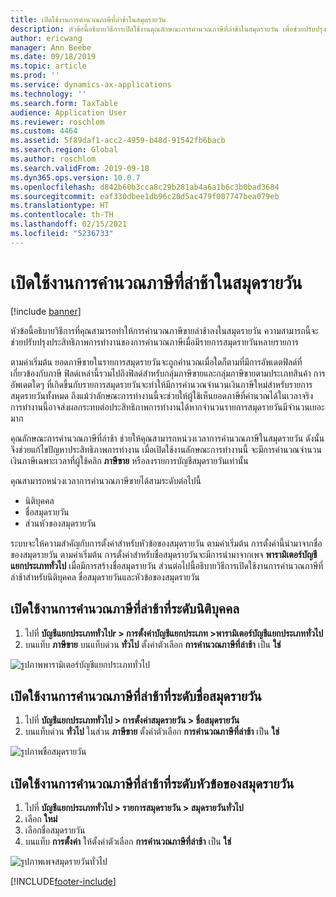 ```yaml
---
title: เปิดใช้งานการคำนวณภาษีที่ล่าช้าในสมุดรายวัน
description: หัวข้อนี้อธิบายวิธีการเปิดใช้งานคุณลักษณะการคำนวณภาษีที่ล่าช้าในสมุดรายวัน เพื่อช่วยปรับปรุงประสิทธิภาพการคำนวณภาษี เมื่อจำนวนรายการสมุดรายวันมีปริมาณมาก
author: ericwang
manager: Ann Beebe
ms.date: 09/18/2019
ms.topic: article
ms.prod: ''
ms.service: dynamics-ax-applications
ms.technology: ''
ms.search.form: TaxTable
audience: Application User
ms.reviewer: roschlom
ms.custom: 4464
ms.assetid: 5f89daf1-acc2-4959-b48d-91542fb6bacb
ms.search.region: Global
ms.author: roschlom
ms.search.validFrom: 2019-09-18
ms.dyn365.ops.version: 10.0.7
ms.openlocfilehash: d842b60b3cca8c29b281ab4a6a1b6c3b0bad3684
ms.sourcegitcommit: eaf330dbee1db96c20d5ac479f007747bea079eb
ms.translationtype: HT
ms.contentlocale: th-TH
ms.lasthandoff: 02/15/2021
ms.locfileid: "5236733"
---
```

# <a name="enable-delayed-tax-calculation-on-journals"></a>เปิดใช้งานการคำนวณภาษีที่ล่าช้าในสมุดรายวัน
[!include [banner](../includes/banner.md)]


หัวข้อนี้อธิบายวิธีการที่คุณสามารถทำให้การคำนวณภาษีขายล่าช้าลงในสมุดรายวัน ความสามารถนี้จะช่วยปรับปรุงประสิทธิภาพการทำงานของการคำนวณภาษีเมื่อมีรายการสมุดรายวันหลายรายการ

ตามค่าเริ่มต้น ยอดภาษีขายในรายการสมุดรายวันจะถูกคำนวณเมื่อใดก็ตามที่มีการอัพเดตฟิลด์ที่เกี่ยวข้องกับภาษี ฟิลด์เหล่านี้รวมไปถึงฟิลด์สำหรับกลุ่มภาษีขายและกลุ่มภาษีขายตามประเภทสินค้า การอัพเดตใดๆ ที่เกิดขึ้นกับรายการสมุดรายวันจะทำให้มีการคำนวณจำนวนเงินภาษีใหม่สำหรับรายการสมุดรายวันทั้งหมด ถึงแม้ว่าลักษณะการทำงานนี้จะช่วยให้ผู้ใช้เห็นยอดภาษีที่คำนวณได้ในเวลาจริง การทำงานนี้อาจส่งผลกระทบต่อประสิทธิภาพการทำงานได้หากจำนวนรายการสมุดรายวันมีจำนวนเยอะมาก

คุณลักษณะการคำนวณภาษีที่ล่าช้า ช่วยให้คุณสามารถหน่วงเวลาการคำนวณภาษีในสมุดรายวัน ดังนั้นจึงช่วยแก้ไขปัญหาประสิทธิภาพการทำงาน เมื่อเปิดใช้งานลักษณะการทำงานนี้ จะมีการคำนวณจำนวนเงินภาษีเฉพาะเวลาที่ผู้ใช้คลิก **ภาษีขาย** หรือลงรายการบัญชีสมุดรายวันเท่านั้น

คุณสามารถหน่วงเวลาการคำนวณภาษีขายได้สามระดับต่อไปนี้

- นิติบุคคล
- ชื่อสมุดรายวัน
- ส่วนหัวของสมุดรายวัน

ระบบจะให้ความสำคัญกับการตั้งค่าสำหรับหัวข้อของสมุดรายวัน ตามค่าเริ่มต้น การตั้งค่านี้นำมาจากชื่อของสมุดรายวัน ตามค่าเริ่มต้น การตั้งค่าสำหรับชื่อสมุดรายวันจะมีการนำมาจากเพจ **พารามิเตอร์บัญชีแยกประเภททั่วไป** เมื่อมีการสร้างชื่อสมุดรายวัน ส่วนต่อไปนี้อธิบายวิธีการเปิดใช้งานการคำนวณภาษีที่ล่าช้าสำหรับนิติบุคคล ชื่อสมุดรายวันและหัวข้อของสมุดรายวัน

## <a name="turn-on-delayed-tax-calculation-at-the-legal-entity-level"></a>เปิดใช้งานการคำนวณภาษีที่ล่าช้าที่ระดับนิติบุคคล

1. ไปที่ **บัญชีแยกประเภททั่วไปr \> การตั้งค่าบัญชีแยกประเภท \>พารามิเตอร์บัญชีแยกประเภททั่วไป**
2. บนแท็บ **ภาษีขาย** บนแท็บด่วน **ทั่วไป** ตั้งค่าตัวเลือก **การคำนวณภาษีที่ล่าช้า** เป็น **ใช่**

![รูปภาพพารามิเตอร์บัญชีแยกประเภททั่วไป](media/delayed-tax-calculation-gl.png)

## <a name="turn-on-delayed-tax-calculation-at-the-journal-name-level"></a>เปิดใช้งานการคำนวณภาษีที่ล่าช้าที่ระดับชื่อสมุดรายวัน

1. ไปที่ **บัญชีแยกประเภททั่วไป \> การตั้งค่าสมุดรายวัน \> ชื่อสมุดรายวัน**
2. บนแท็บด่วน **ทั่วไป** ในส่วน **ภาษีขาย** ตั้งค่าตัวเลือก **การคำนวณภาษีที่ล่าช้า** เป็น **ใช่**

![รูปภาพชื่อสมุดรายวัน](media/delayed-tax-calculation-journal-name.png)

## <a name="turn-on-delayed-tax-calculation-at-the-journal-header-level"></a>เปิดใช้งานการคำนวณภาษีที่ล่าช้าที่ระดับหัวข้อของสมุดรายวัน

1. ไปที่ **บัญชีแยกประเภททั่วไป \> รายการสมุดรายวัน \> สมุดรายวันทั่วไป**
2. เลือก **ใหม่**
3. เลือกชื่อสมุดรายวัน
4. บนแท็บ **การตั้งค่า** ให้ตั้งค่าตัวเลือก **การคำนวณภาษีที่ล่าช้า** เป็น **ใช่**

![รูปภาพเพจสมุดรายวันทั่วไป](media/delayed-tax-calculation-journal-header.png)


[!INCLUDE[footer-include](../../includes/footer-banner.md)]